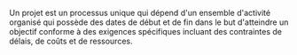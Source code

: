 Un projet est un processus unique qui dépend d'un ensemble d'activité organisé qui possède des dates de début et de fin dans le but d'atteindre un objectif conforme à des exigences spécifiques incluant des contraintes de délais, de coûts et de ressources.